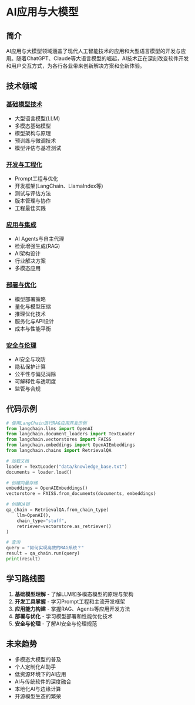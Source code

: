 # AI应用与大模型

## 简介

AI应用与大模型领域涵盖了现代人工智能技术的应用和大型语言模型的开发与应用。随着ChatGPT、Claude等大语言模型的崛起，AI技术正在深刻改变软件开发和用户交互方式，为各行各业带来创新解决方案和全新体验。

## 技术领域

### [基础模型技术](/ai/基础模型技术/)
- 大型语言模型(LLM)
- 多模态基础模型
- 模型架构与原理
- 预训练与微调技术
- 模型评估与基准测试

### [开发与工程化](/ai/开发与工程化/)
- Prompt工程与优化
- 开发框架(LangChain、LlamaIndex等)
- 测试与评估方法
- 版本管理与协作
- 工程最佳实践

### [应用与集成](/ai/应用与集成/)
- AI Agents与自主代理
- 检索增强生成(RAG)
- AI架构设计
- 行业解决方案
- 多模态应用

### [部署与优化](/ai/部署与优化/)
- 模型部署策略
- 量化与模型压缩
- 推理优化技术
- 服务化与API设计
- 成本与性能平衡

### [安全与伦理](/ai/安全与伦理/)
- AI安全与攻防
- 隐私保护计算
- 公平性与偏见消除
- 可解释性与透明度
- 监管与合规

## 代码示例

```python
# 使用LangChain进行RAG应用开发示例
from langchain.llms import OpenAI
from langchain.document_loaders import TextLoader
from langchain.vectorstores import FAISS
from langchain.embeddings import OpenAIEmbeddings
from langchain.chains import RetrievalQA

# 加载文档
loader = TextLoader("data/knowledge_base.txt")
documents = loader.load()

# 创建向量存储
embeddings = OpenAIEmbeddings()
vectorstore = FAISS.from_documents(documents, embeddings)

# 创建QA链
qa_chain = RetrievalQA.from_chain_type(
    llm=OpenAI(),
    chain_type="stuff",
    retriever=vectorstore.as_retriever()
)

# 查询
query = "如何实现高效的RAG系统？"
result = qa_chain.run(query)
print(result)
```

## 学习路线图

1. **基础模型理解** - 了解LLM和多模态模型的原理与架构
2. **开发工具掌握** - 学习Prompt工程和主流开发框架
3. **应用能力构建** - 掌握RAG、Agents等应用开发方法
4. **部署与优化** - 学习模型部署和性能优化技术
5. **安全与伦理** - 了解AI安全与伦理规范

## 未来趋势

- 多模态大模型的普及
- 个人定制化AI助手
- 低资源环境下的AI应用
- AI与传统软件的深度融合
- 本地化AI与边缘计算
- 开源模型生态的繁荣 